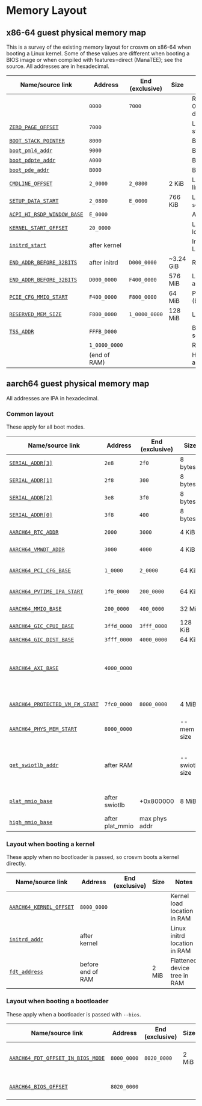# Memory Layout

## x86-64 guest physical memory map

This is a survey of the existing memory layout for crosvm on x86-64 when booting a Linux kernel. Some of these values are different when booting a BIOS image or when compiled with features=direct (ManaTEE); see the source. All addresses are in hexadecimal.

| Name/source link             | Address       | End (exclusive) | Size      | Notes                                                                                    |
| ---------------------------- | ------------- | --------------- | --------- | ---------------------------------------------------------------------------------------- |
|                              | `0000`        | `7000`          |           | RAM (may start at 0x1000 for crosvm-direct)                                              |
| [`ZERO_PAGE_OFFSET`]         | `7000`        |                 |           | Linux boot_params structure                                                              |
| [`BOOT_STACK_POINTER`]       | `8000`        |                 |           | Boot SP value                                                                            |
| [`boot_pml4_addr`]           | `9000`        |                 |           | Boot page table                                                                          |
| [`boot_pdpte_addr`]          | `A000`        |                 |           | Boot page table                                                                          |
| [`boot_pde_addr`]            | `B000`        |                 |           | Boot page table                                                                          |
| [`CMDLINE_OFFSET`]           | `2_0000`      | `2_0800`        | 2 KiB     | Linux kernel command line                                                                |
| [`SETUP_DATA_START`]         | `2_0800`      | `E_0000`        | 766 KiB   | Linux kernel `setup_data` linked list                                                    |
| [`ACPI_HI_RSDP_WINDOW_BASE`] | `E_0000`      |                 |           | ACPI tables                                                                              |
| [`KERNEL_START_OFFSET`]      | `20_0000`     |                 |           | Linux kernel image load address                                                          |
| [`initrd_start`]             | after kernel  |                 |           | Initial RAM disk for Linux kernel (optional)                                             |
| [`END_ADDR_BEFORE_32BITS`]   | after initrd  | `D000_0000`     | ~3.24 GiB | RAM (\<4G)                                                                               |
| [`END_ADDR_BEFORE_32BITS`]   | `D000_0000`   | `F400_0000`     | 576 MiB   | Low (\<4G) MMIO allocation area                                                          |
| [`PCIE_CFG_MMIO_START`]      | `F400_0000`   | `F800_0000`     | 64 MiB    | PCIe enhanced config (ECAM)                                                              |
| [`RESERVED_MEM_SIZE`]        | `F800_0000`   | `1_0000_0000`   | 128 MiB   | LAPIC/IOAPIC/HPET/…                                                                      |
| [`TSS_ADDR`]                 | `FFFB_D000`   |                 |           | Boot task state segment                                                                  |
|                              | `1_0000_0000` |                 |           | RAM (>4G)                                                                                |
|                              | (end of RAM)  |                 |           | High (>4G) MMIO allocation area                                                          |

[`zero_page_offset`]: https://crsrc.org/o/src/platform/crosvm-upstream/x86_64/src/lib.rs;l=235?q=ZERO_PAGE_OFFSET
[`boot_stack_pointer`]: https://crsrc.org/o/src/platform/crosvm-upstream/x86_64/src/lib.rs;l=208?q=BOOT_STACK_POINTER
[`boot_pml4_addr`]: https://crsrc.org/o/src/platform/crosvm-upstream/x86_64/src/regs.rs;l=310?q=boot_pml4_addr
[`boot_pdpte_addr`]: https://crsrc.org/o/src/platform/crosvm-upstream/x86_64/src/regs.rs;l=311?q=boot_pdpte_addr
[`boot_pde_addr`]: https://crsrc.org/o/src/platform/crosvm-upstream/x86_64/src/regs.rs;l=312?q=boot_pde_addr
[`cmdline_offset`]: https://crsrc.org/o/src/platform/crosvm-upstream/x86_64/src/lib.rs;l=239?q=CMDLINE_OFFSET
[`setup_data_start`]: https://crsrc.org/o/src/platform/crosvm-upstream/x86_64/src/lib.rs;l=344?q=SETUP_DATA_START
[`acpi_hi_rsdp_window_base`]: https://crsrc.org/o/src/platform/crosvm-upstream/x86_64/src/lib.rs;l=252?q=ACPI_HI_RSDP_WINDOW_BASE
[`kernel_start_offset`]: https://crsrc.org/o/src/platform/crosvm-upstream/x86_64/src/lib.rs;l=238?q=KERNEL_START_OFFSET
[`initrd_start`]: https://crsrc.org/o/src/platform/crosvm-upstream/x86_64/src/lib.rs;l=1633?q=initrd_start
[`end_addr_before_32bits`]: https://crsrc.org/o/src/platform/crosvm-upstream/x86_64/src/lib.rs;l=230?q=END_ADDR_BEFORE_32BITS
[`pcie_cfg_mmio_start`]: https://crsrc.org/o/src/platform/crosvm-upstream/x86_64/src/lib.rs;l=227?q=PCIE_CFG_MMIO_START
[`reserved_mem_size`]: https://crsrc.org/o/src/platform/crosvm-upstream/x86_64/src/lib.rs;l=224?q=RESERVED_MEM_SIZE
[`tss_addr`]: https://crsrc.org/o/src/platform/crosvm-upstream/x86_64/src/lib.rs;l=236?q=TSS_ADDR

## aarch64 guest physical memory map

All addresses are IPA in hexadecimal.

### Common layout

These apply for all boot modes.

| Name/source link                  | Address         | End (exclusive) | Size           | Notes                                                         |
| --------------------------------- | --------------- | --------------- | ----------     | ------------------------------------------------------------- |
| [`SERIAL_ADDR[3]`][serial_addr]   | `2e8`           | `2f0`           | 8 bytes        | Serial port MMIO                                              |
| [`SERIAL_ADDR[1]`][serial_addr]   | `2f8`           | `300`           | 8 bytes        | Serial port MMIO                                              |
| [`SERIAL_ADDR[2]`][serial_addr]   | `3e8`           | `3f0`           | 8 bytes        | Serial port MMIO                                              |
| [`SERIAL_ADDR[0]`][serial_addr]   | `3f8`           | `400`           | 8 bytes        | Serial port MMIO                                              |
| [`AARCH64_RTC_ADDR`]              | `2000`          | `3000`          | 4 KiB          | Real-time clock                                               |
| [`AARCH64_VMWDT_ADDR`]            | `3000`          | `4000`          | 4 KiB          | Watchdog device                                               |
| [`AARCH64_PCI_CFG_BASE`]          | `1_0000`        | `2_0000`        | 64 KiB         | PCI configuration (CAM)                                       |
| [`AARCH64_PVTIME_IPA_START`]      | `1f0_0000`      | `200_0000`      | 64 KiB         | Paravirtualized time                                          |
| [`AARCH64_MMIO_BASE`]             | `200_0000`      | `400_0000`      | 32 MiB         | Low MMIO allocation area                                      |
| [`AARCH64_GIC_CPUI_BASE`]         | `3ffd_0000`     | `3fff_0000`     | 128 KiB        | vGIC                                                          |
| [`AARCH64_GIC_DIST_BASE`]         | `3fff_0000`     | `4000_0000`     | 64 KiB         | vGIC                                                          |
| [`AARCH64_AXI_BASE`]              | `4000_0000`     |                 |                | Seemingly unused? Is this hard-coded somewhere in the kernel? |
| [`AARCH64_PROTECTED_VM_FW_START`] | `7fc0_0000`     | `8000_0000`     | 4 MiB          | pVM firmware (if running a protected VM)                      |
| [`AARCH64_PHYS_MEM_START`]        | `8000_0000`     |                 | --mem size     | RAM (starts at IPA = 2 GiB)                                   |
| [`get_swiotlb_addr`]              | after RAM       |                 | --swiotlb size | Only present for hypervisors requiring static swiotlb alloc   |
| [`plat_mmio_base`]                | after swiotlb   | +0x800000       | 8 MiB          | Platform device MMIO region                                   |
| [`high_mmio_base`]                | after plat_mmio | max phys addr   |                | High MMIO allocation area                                     |

### Layout when booting a kernel

These apply when no bootloader is passed, so crosvm boots a kernel directly.

| Name/source link          | Address           | End (exclusive) | Size  | Notes                        |
| ------------------------- | ----------------- | --------------- | ----- | ---------------------------- |
| [`AARCH64_KERNEL_OFFSET`] | `8000_0000`       |                 |       | Kernel load location in RAM  |
| [`initrd_addr`]           | after kernel      |                 |       | Linux initrd location in RAM |
| [`fdt_address`]           | before end of RAM |                 | 2 MiB | Flattened device tree in RAM |

### Layout when booting a bootloader

These apply when a bootloader is passed with `--bios`.

| Name/source link                    | Address     | End (exclusive) | Size  | Notes                        |
| ----------------------------------- | ----------- | --------------- | ----- | ---------------------------- |
| [`AARCH64_FDT_OFFSET_IN_BIOS_MODE`] | `8000_0000` | `8020_0000`     | 2 MiB | Flattened device tree in RAM |
| [`AARCH64_BIOS_OFFSET`]             | `8020_0000` |                 |       | Bootloader image in RAM      |

[serial_addr]: https://crsrc.org/o/src/platform/crosvm-upstream/arch/src/serial.rs;l=70?q=SERIAL_ADDR
[`aarch64_rtc_addr`]: https://crsrc.org/o/src/platform/crosvm-upstream/aarch64/src/lib.rs;l=93?q=AARCH64_RTC_ADDR
[`aarch64_vmwdt_addr`]: https://crsrc.org/o/src/platform/crosvm-upstream/aarch64/src/lib.rs;l=93?q=AARCH64_VMWDT_ADDR
[`aarch64_pci_cfg_base`]: https://crsrc.org/o/src/platform/crosvm-upstream/aarch64/src/lib.rs;l=100?q=AARCH64_PCI_CFG_BASE
[`aarch64_mmio_base`]: https://crsrc.org/o/src/platform/crosvm-upstream/aarch64/src/lib.rs;l=104?q=AARCH64_MMIO_BASE
[`aarch64_gic_cpui_base`]: https://crsrc.org/o/src/platform/crosvm-upstream/devices/src/irqchip/kvm/aarch64.rs;l=44?q=AARCH64_GIC_CPUI_BASE
[`aarch64_gic_dist_base`]: https://crsrc.org/o/src/platform/crosvm-upstream/aarch64/src/lib.rs;l=64?q=AARCH64_GIC_DIST_BASE
[`aarch64_axi_base`]: https://crsrc.org/o/src/platform/crosvm-upstream/aarch64/src/lib.rs;l=45?q=AARCH64_AXI_BASE
[`aarch64_pvtime_ipa_start`]: https://crsrc.org/o/src/platform/crosvm-upstream/aarch64/src/lib.rs;l=59?q=AARCH64_PVTIME_IPA_START
[`aarch64_protected_vm_fw_start`]: https://crsrc.org/o/src/platform/crosvm-upstream/aarch64/src/lib.rs;l=55?q=AARCH64_PROTECTED_VM_FW_START
[`aarch64_phys_mem_start`]: https://crsrc.org/o/src/platform/crosvm-upstream/aarch64/src/lib.rs;l=44?q=AARCH64_PHYS_MEM_START
[`get_swiotlb_addr`]: https://crsrc.org/o/src/platform/crosvm-upstream/aarch64/src/lib.rs?q=get_swiotlb_addr
[`plat_mmio_base`]: https://crsrc.org/o/src/platform/crosvm-upstream/aarch64/src/lib.rs;l=551?q=plat_mmio_base
[`high_mmio_base`]: https://crsrc.org/o/src/platform/crosvm-upstream/aarch64/src/lib.rs;l=554?q=high_mmio_base
[`aarch64_kernel_offset`]: https://crsrc.org/o/src/platform/crosvm-upstream/aarch64/src/lib.rs;l=35?q=AARCH64_KERNEL_OFFSET
[`initrd_addr`]: https://crsrc.org/o/src/platform/crosvm-upstream/aarch64/src/lib.rs;l=270?q=initrd_addr
[`fdt_address`]: https://crsrc.org/o/src/platform/crosvm-upstream/aarch64/src/lib.rs;l=184?q=fdt_address
[`aarch64_fdt_offset_in_bios_mode`]: https://crsrc.org/o/src/platform/crosvm-upstream/aarch64/src/lib.rs;l=49?q=AARCH64_FDT_OFFSET_IN_BIOS_MODE
[`aarch64_bios_offset`]: https://crsrc.org/o/src/platform/crosvm-upstream/aarch64/src/lib.rs;l=51?q=AARCH64_BIOS_OFFSET
